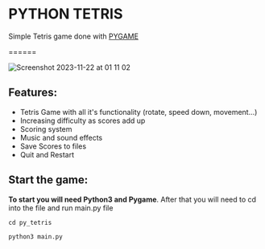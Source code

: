 # PYTHON TETRIS

Simple Tetris game done with [PYGAME](https://www.pygame.org/wiki/GettingStarted)

======

![Screenshot 2023-11-22 at 01 11 02](https://github.com/Vitto44/py_tetris/assets/89660814/15d6f2fa-2c65-4b95-9e7a-a8d29381b535)

## Features:

- Tetris Game with all it's functionality (rotate, speed down, movement...)
- Increasing difficulty as scores add up
- Scoring system
- Music and sound effects
- Save Scores to files
- Quit and Restart

## Start the game:

**To start you will need Python3 and Pygame**. After that you will need to cd into the file and run main.py file

    cd py_tetris

    python3 main.py
